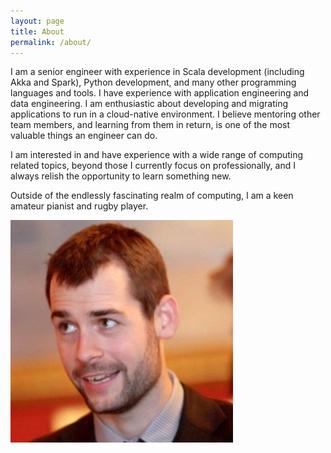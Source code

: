 ```yaml
---
layout: page
title: About
permalink: /about/
---
```

I am a senior engineer with experience in Scala development
(including Akka and Spark), Python development, and many other programming languages and tools.
I have experience with application engineering and data engineering.
I am enthusiastic about developing and migrating applications to run in a cloud-native environment.
I believe mentoring other team members, and learning from them in return, is one of the most
valuable things an engineer can do.

I am interested in and have experience with a wide range of computing
related topics, beyond those I currently focus on professionally, and  I
always relish the opportunity to learn something new.

Outside of the endlessly fascinating realm of computing, I am a keen amateur
pianist and rugby player.


![Picture of me](/img/me.jpg)

